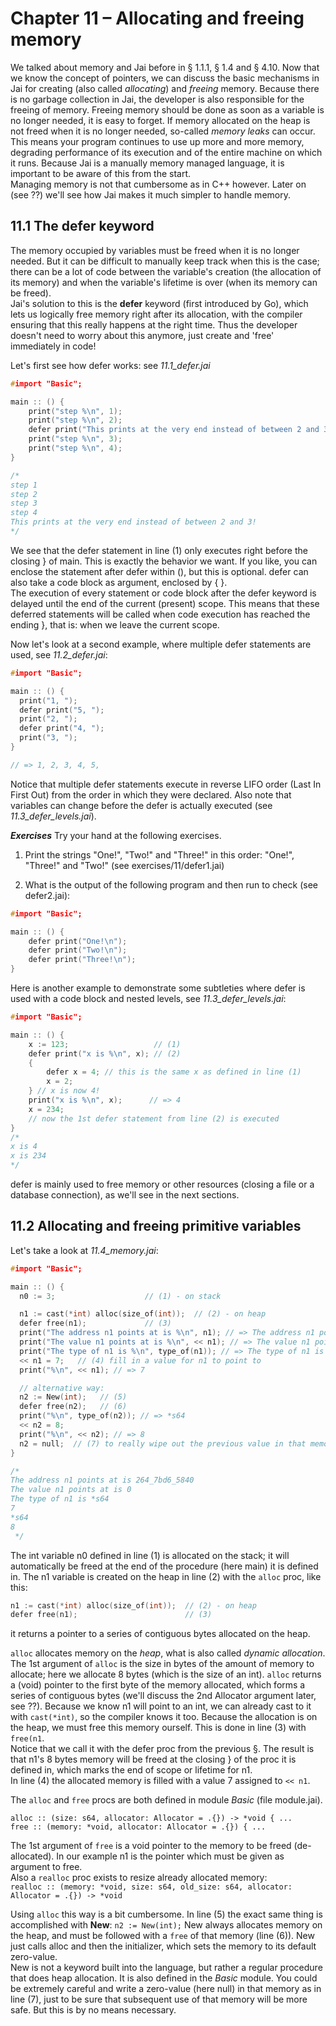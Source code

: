 # Chapter 11 – Allocating and freeing memory

We talked about memory and Jai before in § 1.1.1, § 1.4 and § 4.10.
Now that we know the concept of pointers, we can discuss the basic mechanisms in Jai for creating (also called _allocating_) and _freeing_ memory.
Because there is no garbage collection in Jai, the developer is also responsible for the freeing of memory. Freeing memory should be done as soon as a variable is no longer needed, it is easy to forget.
If memory allocated on the heap is not freed when it is no longer needed, so-called _memory leaks_ can occur. This means your program continues to use up more and more memory, degrading performance of its execution and of the entire machine on which it runs.
Because Jai is a manually memory managed language, it is important to be aware of this from the start.  
Managing memory is not that cumbersome as in C++ however. Later on (see ??) we'll see how Jai makes it much simpler to handle memory. 

## 11.1 The defer keyword
The memory occupied by variables must be freed when it is no longer needed. But it can be difficult to manually keep track when this is the case; there can be a lot of code between the variable's creation (the allocation of its memory) and when the variable's lifetime is over (when its memory can be freed).  
Jai's solution to this is the **defer** keyword (first introduced by Go), which lets us logically free memory right after its allocation, with the compiler ensuring that this really happens at the right time. Thus the developer doesn't need to worry about this anymore, just create and 'free' immediately in code!  

Let's first see how defer works: see _11.1_defer.jai_
```c++
#import "Basic";

main :: () {
    print("step %\n", 1);
    print("step %\n", 2);
    defer print("This prints at the very end instead of between 2 and 3!\n"); // (1)
    print("step %\n", 3);
    print("step %\n", 4);
}

/*
step 1
step 2
step 3
step 4
This prints at the very end instead of between 2 and 3!
*/
```

We see that the defer statement in line (1) only executes right before the closing } of main. This is exactly the behavior we want. If you like, you can enclose the statement after defer within (), but this is optional. defer can also take a code block as argument, enclosed by { }.    
The execution of every statement or code block after the defer keyword is delayed until the end of the current (present) scope. This means that these deferred statements will be called when code execution has reached the ending }, that is: when we leave the current scope.

Now let's look at a second example, where multiple defer statements are used, see  _11.2_defer.jai_:
```c++
#import "Basic";

main :: () {
  print("1, ");
  defer print("5, ");
  print("2, ");
  defer print("4, ");
  print("3, ");
}

// => 1, 2, 3, 4, 5,
```
Notice that multiple defer statements execute in reverse LIFO order (Last In First Out) from the order in which they were declared. Also note that variables can change before the defer is actually executed (see _11.3_defer_levels.jai_).

***Exercises***
Try your hand at the following exercises.

1) Print the strings "One!", "Two!" and "Three!" in this order:
"One!", "Three!" and "Two!" (see exercises/11/defer1.jai)

2) What is the output of the following program and then run to check (see defer2.jai):
```c++   
#import "Basic";

main :: () {
    defer print("One!\n");
    defer print("Two!\n");
    defer print("Three!\n");
}
```
Here is another example to demonstrate some subtleties where defer is used with a code block and nested levels, see _11.3_defer_levels.jai_:

```c++   
#import "Basic";

main :: () {
    x := 123;                   // (1)
    defer print("x is %\n", x); // (2)
    {
        defer x = 4; // this is the same x as defined in line (1)
        x = 2;
    } // x is now 4!
    print("x is %\n", x);      // => 4
    x = 234;
    // now the 1st defer statement from line (2) is executed
}
/*
x is 4
x is 234
*/
```

defer is mainly used to free memory or other resources (closing a file or a database connection), as we'll see in the next sections.

## 11.2 Allocating and freeing primitive variables
Let's take a look at _11.4_memory.jai_:

```c++
#import "Basic";

main :: () {
  n0 := 3;                    // (1) - on stack

  n1 := cast(*int) alloc(size_of(int));  // (2) - on heap
  defer free(n1);             // (3)
  print("The address n1 points at is %\n", n1); // => The address n1 points at is 2ad_131f_5700
  print("The value n1 points at is %\n", << n1); // => The value n1 points at is 0
  print("The type of n1 is %\n", type_of(n1)); // => The type of n1 is *s64
  << n1 = 7;   // (4) fill in a value for n1 to point to
  print("%\n", << n1); // => 7

  // alternative way:
  n2 := New(int);   // (5)
  defer free(n2);   // (6)
  print("%\n", type_of(n2)); // => *s64
  << n2 = 8;
  print("%\n", << n2); // => 8
  n2 = null;  // (7) to really wipe out the previous value in that memory location
}

/*
The address n1 points at is 264_7bd6_5840
The value n1 points at is 0   
The type of n1 is *s64        
7
*s64
8
 */
```

The int variable n0 defined in line (1) is allocated on the stack; it will automatically be freed at the end of the procedure (here main) it is defined in.
The n1 variable is created on the heap in line (2) with the `alloc` proc, like this:

```c++
n1 := cast(*int) alloc(size_of(int));  // (2) - on heap
defer free(n1);                        // (3)
```
it returns a pointer to a series of contiguous bytes allocated on the heap.

`alloc` allocates memory on the _heap_, what is also called _dynamic allocation_. The 1st argument of `alloc` is the size in bytes of the amount of memory to allocate; here we allocate 8 bytes (which is the size of an int). `alloc` returns a (void) pointer to the first byte of the memory allocated, which forms a series of contiguous bytes (we'll discuss the 2nd Allocator argument later, see ??). Because we know n1 will point to an int, we can already cast to it with `cast(*int)`, so the compiler knows it too. Because the allocation is on the heap, we must free this memory ourself. This is done in line (3) with `free(n1`.  
Notice that we call it with the defer proc from the previous §. The result is that n1's 8 bytes memory will be freed at the closing } of the proc it is defined in, which marks the end of scope or lifetime for n1.  
In line (4) the allocated memory is filled with a value 7 assigned to `<< n1`.

The `alloc` and `free` procs are both defined in module _Basic_ (file module.jai).  
  
`alloc :: (size: s64, allocator: Allocator = .{}) -> *void { ...`  
`free :: (memory: *void, allocator: Allocator = .{}) { ...`

The 1st argument of `free` is a void pointer to the memory to be freed (de-allocated). In our example n1 is the pointer which must be given as argument to free.   
Also a  `realloc` proc exists to resize already allocated memory:  
`realloc :: (memory: *void, size: s64, old_size: s64, allocator: Allocator = .{}) -> *void`


Using `alloc` this way is a bit cumbersome. In line (5) the exact same thing is accomplished with **New**:  `n2 := New(int);`
New always allocates memory on the heap, and must be followed with a `free` of that memory (line (6)). New just calls alloc and then the initializer, which sets the memory to its default zero-value.  
New is not a keyword built into the language, but rather a regular procedure that does heap allocation. It is also defined in the _Basic_ module. 
You could be extremely careful and write a zero-value (here null) in that memory as in line (7), just to be sure that subsequent use of that memory will be more safe. But this is by no means necessary.